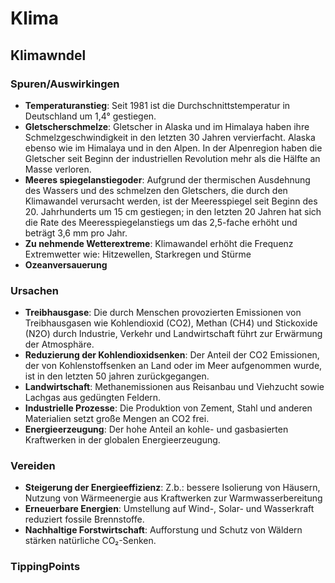 # Klima

## Klimawndel
### Spuren/Auswirkingen
  - **Temperaturanstieg**: Seit 1981 ist die Durchschnittstemperatur in Deutschland um 1,4° gestiegen.
  - **Gletscherschmelze**: Gletscher in Alaska und im Himalaya haben ihre Schmelzgeschwindigkeit in den letzten 30 Jahren vervierfacht. Alaska ebenso wie im Himalaya und in den Alpen. In der Alpenregion haben die Gletscher seit Beginn der industriellen Revolution mehr als die Hälfte an Masse verloren. 
  - **Meeres spiegelanstiegoder**: Aufgrund der thermischen Ausdehnung des Wassers und des schmelzen
den Gletschers, die durch den Klimawandel verursacht werden, ist der Meeresspiegel seit Beginn des 20. Jahrhunderts um 15 cm gestiegen; in den letzten 20 Jahren hat sich die Rate des Meeresspiegelanstiegs um das 2,5-fache erhöht und beträgt 3,6 mm pro Jahr.
  - **Zu nehmende Wetterextreme**: Klimawandel erhöht die Frequenz Extremwetter wie: Hitzewellen, Starkregen und Stürme
  - **Ozeanversauerung**
### Ursachen
- **Treibhausgase**: Die  durch Menschen provozierten Emissionen von Treibhausgasen wie Kohlendioxid (CO2), Methan (CH4) und Stickoxide (N2O) durch Industrie, Verkehr und Landwirtschaft führt zur Erwärmung der Atmosphäre.
- **Reduzierung der Kohlendioxidsenken**: Der Anteil der CO2 Emissionen, der von Kohlenstoffsenken an Land oder im Meer aufgenommen wurde, ist in den letzten 50 jahren zurückgegangen.
- **Landwirtschaft**: Methanemissionen aus Reisanbau und Viehzucht sowie Lachgas aus gedüngten Feldern.
- **Industrielle Prozesse**: Die Produktion von Zement, Stahl und anderen Materialien setzt große Mengen an CO2 frei.
- **Energieerzeugung**: Der hohe Anteil an kohle- und gasbasierten Kraftwerken in der globalen Energieerzeugung.
### Vereiden
- **Steigerung der Energieeffizienz**: Z.b.: bessere Isolierung von Häusern, Nutzung von Wärmeenergie aus Kraftwerken zur Warmwasserbereitung
- **Erneuerbare Energien**: Umstellung auf Wind-, Solar- und Wasserkraft reduziert fossile Brennstoffe.
- **Nachhaltige Forstwirtschaft**: Aufforstung und Schutz von Wäldern stärken natürliche CO₂-Senken.
### TippingPoints

